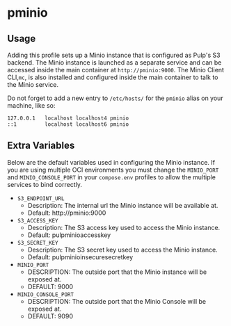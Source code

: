 # pminio

## Usage

Adding this profile sets up a Minio instance that is configured as Pulp's S3 backend. The Minio
instance is launched as a separate service and can be accessed inside the main container at
`http://pminio:9000`. The Minio Client CLI,`mc`, is also installed and configured inside the main 
container to talk to the Minio service.

Do not forget to add a new entry to `/etc/hosts/` for the `pminio` alias on your machine, like so:
```
127.0.0.1   localhost localhost4 pminio
::1         localhost localhost6 pminio
```

## Extra Variables

Below are the default variables used in configuring the Minio instance. If you are using
multiple OCI environments you must change the `MINIO_PORT` and `MINIO_CONSOLE_PORT` in your
`compose.env` profiles to allow the multiple services to bind correctly.

- `S3_ENDPOINT_URL`
    - Description: The internal url the Minio instance will be available at.
    - Default: http://pminio:9000
- `S3_ACCESS_KEY`
    - Description: The S3 access key used to access the Minio instance.
    - Default: pulpminioaccesskey
- `S3_SECRET_KEY`
    - Description: The S3 secret key used to access the Minio instance.
    - Default: pulpminioinsecuresecretkey
- `MINIO_PORT`
    - DESCRIPTION: The outside port that the Minio instance will be exposed at.
    - DEFAULT: 9000
- `MINIO_CONSOLE_PORT`
    - DESCRIPTION: The outside port that the Minio Console will be exposed at.
    - DEFAULT: 9090
